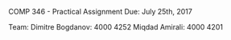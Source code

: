 COMP 346 - Practical Assignment Due: July 25th, 2017

Team: Dimitre Bogdanov: 4000 4252 Miqdad Amirali: 4000 4201
